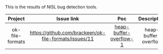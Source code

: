 This is the results of NISL bug detection tools.

|     Project     |            Issue link           |            Poc           |      Description      |   Name   |    Date    |   State   |
| :-------------: | :-----------------------------: | :----------------------: | :-------------------: | :------: | :--------: | :-------: |
| ok-file-formats      | https://github.com/brackeen/ok-file-formats/issues/11 | [heap-buffer-overflow-1](https://github.com/NISL-SecurityGroup/NISL-BugDetection/blob/main/project/ok-file-formats/heap-buffer-overflow-1/heap-buffer-overflow-1.jpg)  | heap-buffer-overflow  |   xxrz   |  2021/3/5  |  Waiting  |
